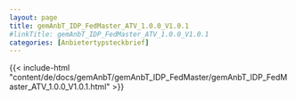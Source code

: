 ```yaml
---
layout: page
title: gemAnbT_IDP_FedMaster_ATV_1.0.0_V1.0.1
#linkTitle: gemAnbT_IDP_FedMaster_ATV_1.0.0_V1.0.1
categories: [Anbietertypsteckbrief]
---
```

{{< include-html "content/de/docs/gemAnbT/gemAnbT_IDP_FedMaster/gemAnbT_IDP_FedMaster_ATV_1.0.0_V1.0.1.html" >}}